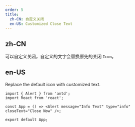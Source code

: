 ```yaml
---
order: 5
title:
  zh-CN: 自定义关闭
  en-US: Customized Close Text
---
```


## zh-CN

可以自定义关闭，自定义的文字会替换原先的关闭 `Icon`。

## en-US

Replace the default icon with customized text.

```tsx
import { Alert } from 'antd';
import React from 'react';

const App = () => <Alert message="Info Text" type="info" closeText="Close Now" />;

export default App;
```
